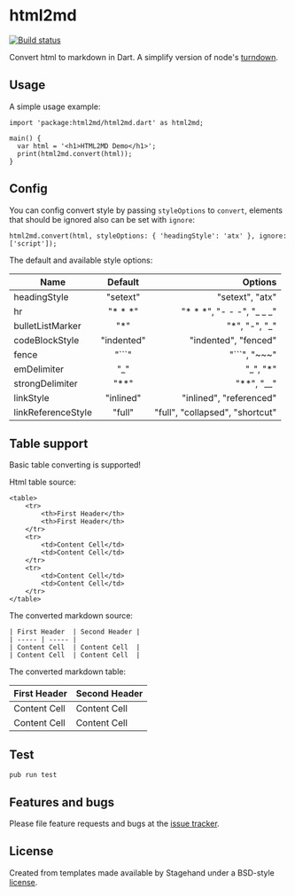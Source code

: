 # html2md

[![Build status](https://travis-ci.org/jarontai/html2md.svg)](https://travis-ci.org/jarontai/html2md)

Convert html to markdown in Dart. A simplify version of node's [turndown](https://github.com/domchristie/turndown).

## Usage

A simple usage example:

    import 'package:html2md/html2md.dart' as html2md;

    main() {
      var html = '<h1>HTML2MD Demo</h1>';
      print(html2md.convert(html));
    }

## Config

You can config convert style by passing `styleOptions` to `convert`, elements that should be ignored also can be set with `ignore`:

    html2md.convert(html, styleOptions: { 'headingStyle': 'atx' }, ignore: ['script']);


The default and available style options:

| Name        | Default           | Options  |
| ------------- |:-------------:| -----:|
| headingStyle      | "setext" | "setext", "atx" |
| hr      | "* * *" | "* * *", "- - -", "_ _ _" |
| bulletListMarker      | "*" | "*", "-", "_" |
| codeBlockStyle      | "indented" | "indented", "fenced" |
| fence      | "\`\`\`" | "\`\`\`", "~~~" |
| emDelimiter      | "_" | "_", "*" |
| strongDelimiter      | "**" | "**", "__" |
| linkStyle      | "inlined" | "inlined", "referenced" |
| linkReferenceStyle      | "full" | "full", "collapsed", "shortcut" |

## Table support

Basic table converting is supported! 

Html table source:

    <table>
        <tr>
            <th>First Header</th>
            <th>First Header</th> 
        </tr>
        <tr>
            <td>Content Cell</td>
            <td>Content Cell</td>
        </tr>
        <tr>
            <td>Content Cell</td>
            <td>Content Cell</td>
        </tr>
    </table>

The converted markdown source:

    | First Header  | Second Header |
    | ----- | ----- |
    | Content Cell  | Content Cell  |
    | Content Cell  | Content Cell  |

The converted markdown table:

| First Header  | Second Header |
| ----- | ----- |
| Content Cell  | Content Cell  |
| Content Cell  | Content Cell  |

## Test

    pub run test

## Features and bugs

Please file feature requests and bugs at the [issue tracker][tracker].

[tracker]: https://github.com/jarontai/html2md/issues

## License
Created from templates made available by Stagehand under a BSD-style
[license](https://github.com/jarontai/html2md/blob/master/LICENSE).